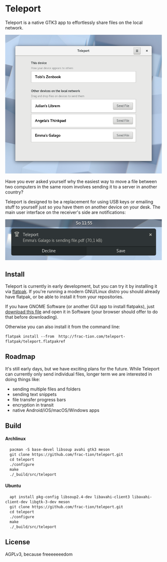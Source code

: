 # Teleport
Teleport is a native GTK3 app to effortlessly share files on the local network.

![Screenshot of the Teleport application window](docs/screenshots/window.png)

Have you ever asked yourself why the easiest way to move a file between two computers in the same room involves sending it to a server in another country?

Teleport is designed to be a replacement for using USB keys or emailing stuff to yourself just so you have them on another device on your desk. The main user interface on the receiver's side are notifications:

![Screenshot of a Teleport notification](docs/screenshots/notification.png)

## Install
Teleport is currently in early development, but you can try it by installing it via [flatpak](http://flatpak.org). If you're running a modern GNU/Linux distro you should already have flatpak, or be able to install it from your repositories.

If you have GNOME Software (or another GUI app to install flatpaks), just [download this file](http://frac-tion.com/teleport-flatpak/teleport.flatpakref) and open it in Software (your browser should offer to do that before downloading).

Otherwise you can also install it from the command line:
```
flatpak install --from  http://frac-tion.com/teleport-flatpak/teleport.flatpakref
```

## Roadmap
It's still early days, but we have exciting plans for the future. While Teleport can currently only send individual files, longer term we are interested in doing things like:
* sending multiple files and folders
* sending text snippets
* file transfer progress bars
* encryption in transit
* native Android/iOS/macOS/Windows apps

## Build
#### Archlinux
```
  pacman -S base-devel libsoup avahi gtk3 meson
  git clone https://github.com/frac-tion/teleport.git
  cd teleport
  ./configure
  make
  ./_build/src/teleport
```
#### Ubuntu
```
  apt install pkg-config libsoup2.4-dev libavahi-client3 libavahi-client-dev libgtk-3-dev meson
  git clone https://github.com/frac-tion/teleport.git
  cd teleport
  ./configure
  make
  ./_build/src/teleport
```


## License
AGPLv3, because freeeeeeedom
